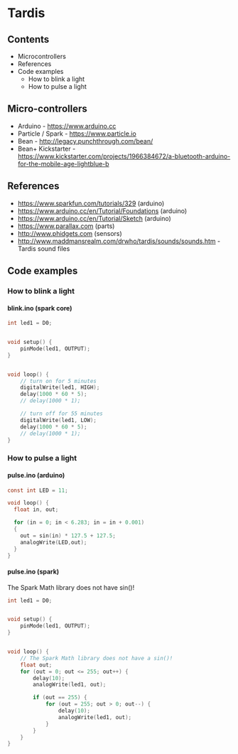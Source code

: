 # Tardis


## Contents

- Microcontrollers
- References
- Code examples
  - How to blink a light
  - How to pulse a light




## Micro-controllers

- Arduino - https://www.arduino.cc
- Particle / Spark - https://www.particle.io
- Bean - http://legacy.punchthrough.com/bean/
- Bean+ Kickstarter - https://www.kickstarter.com/projects/1966384672/a-bluetooth-arduino-for-the-mobile-age-lightblue-b


## References

- https://www.sparkfun.com/tutorials/329 (arduino)
- https://www.arduino.cc/en/Tutorial/Foundations (arduino)
- https://www.arduino.cc/en/Tutorial/Sketch (arduino)
- https://www.parallax.com (parts)
- http://www.phidgets.com (sensors)
- http://www.maddmansrealm.com/drwho/tardis/sounds/sounds.htm - Tardis sound files


## Code examples
### How to blink a light
#### blink.ino (spark core)

```c
int led1 = D0;


void setup() {
    pinMode(led1, OUTPUT);
}


void loop() {
    // turn on for 5 minutes
    digitalWrite(led1, HIGH);
    delay(1000 * 60 * 5);
    // delay(1000 * 1);

    // turn off for 55 minutes
    digitalWrite(led1, LOW);
    delay(1000 * 60 * 5);
    // delay(1000 * 1);
}
```



### How to pulse a light
#### pulse.ino (arduino)

```c
const int LED = 11;

void loop() {
  float in, out;

  for (in = 0; in < 6.283; in = in + 0.001)
  {
    out = sin(in) * 127.5 + 127.5;
    analogWrite(LED,out);
  }
}
```

#### pulse.ino (spark)
The Spark Math library does not have sin()!

```c
int led1 = D0;


void setup() {
    pinMode(led1, OUTPUT);
}


void loop() {
    // The Spark Math library does not have a sin()!
    float out;
    for (out = 0; out <= 255; out++) {
        delay(10);
        analogWrite(led1, out);

        if (out == 255) {
            for (out = 255; out > 0; out--) {
                delay(10);
                analogWrite(led1, out);
            }
        }
    }
}
```
